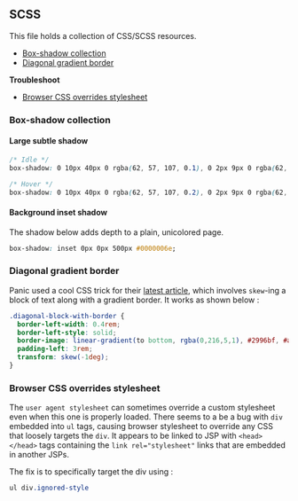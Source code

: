 ## SCSS
This file holds a collection of CSS/SCSS resources.

* [Box-shadow collection](#box-shadow-collection)
* [Diagonal gradient border](#diagonal-gradient-border)

**Troubleshoot**

* [Browser CSS overrides stylesheet](#browser-css-overrides-stylesheet)

### Box-shadow collection

#### Large subtle shadow
```css
/* Idle */
box-shadow: 0 10px 40px 0 rgba(62, 57, 107, 0.1), 0 2px 9px 0 rgba(62, 57, 107, 0.1);

/* Hover */
box-shadow: 0 10px 40px 0 rgba(62, 57, 107, 0.2), 0 2px 9px 0 rgba(62, 57, 107, 0.2);
```

#### Background inset shadow
The shadow below adds depth to a plain, unicolored page.
```css
box-shadow: inset 0px 0px 500px #0000006e;
```

### Diagonal gradient border
Panic used a cool CSS trick for their [latest article](https://panic.com/next/), which involves `skew`-ing a block of text along with a gradient border. It works as shown below :

```scss
.diagonal-block-with-border {
  border-left-width: 0.4rem;
  border-left-style: solid;
  border-image: linear-gradient(to bottom, rgba(0,216,5,1), #2996bf, #ad51a3) 1 100%;
  padding-left: 3rem;
  transform: skew(-1deg);
}
```

### Browser CSS overrides stylesheet
The `user agent stylesheet` can sometimes override a custom stylesheet even when this one is properly loaded.
There seems to a be a bug with `div` embedded into `ul` tags, causing browser stylesheet to override any CSS that loosely targets the `div`. It appears to be linked to JSP with `<head></head>` tags containing the `link rel="stylesheet"` links that are embedded in another JSPs.

The fix is to specifically target the div using : 
```css
ul div.ignored-style
```



